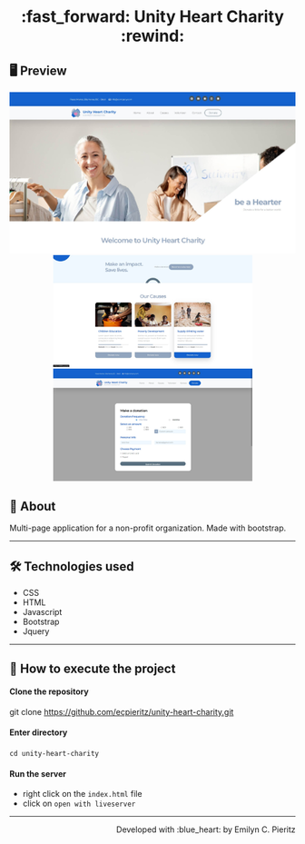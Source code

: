<h1 align = "center"> :fast_forward: Unity Heart Charity :rewind: </h1>

## 🖥 Preview
<p align = "center">
  <img src = "https://github.com/ecpieritz/unity-heart-charity/blob/main/images/uh__print-01.jpg?raw=true" width = "702" height = "auto">
  <img src = "https://github.com/ecpieritz/unity-heart-charity/blob/main/images/uh__print-02.jpg?raw=true" width = "351" height = "auto">
  <img src = "https://github.com/ecpieritz/unity-heart-charity/blob/main/images/uh__print-03.jpg?raw=true" width = "351" height = "auto">
</p>

## 📖 About
<p>Multi-page application for a non-profit organization. Made with bootstrap.</p>

---

## 🛠 Technologies used
- CSS
- HTML
- Javascript
- Bootstrap
- Jquery

---


## 🚀 How to execute the project
#### Clone the repository
git clone https://github.com/ecpieritz/unity-heart-charity.git

#### Enter directory
`cd unity-heart-charity`

#### Run the server
- right click on the `index.html` file
- click on `open with liveserver`

---
<p align = "right">Developed with :blue_heart: by Emilyn C. Pieritz</p>

